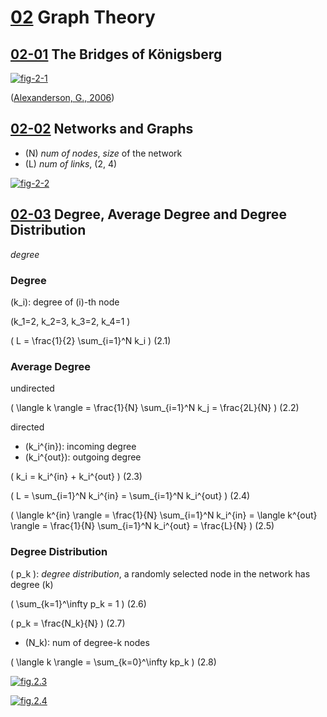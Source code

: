 <!--
Filename: 	note.md
Project: 	/Users/shume/Developer/NetworkScience/c02
Author: 	shumez <https://github.com/shumez>
Created: 	2019-02-13 17:10:6
Modified: 	2019-02-13 17:10:18
-----
Copyright (c) 2019 shumez
-->

# [02] Graph Theory

## [02-01] The Bridges of Königsberg

[![fig-2-1][fig-2-1]][fig-2-1]

([Alexanderson, G., 2006])



## [02-02] Networks and Graphs

- \(N\) *num of nodes*, *size* of the network
- \(L\) *num of links*, (2, 4)

[![fig-2-2][fig-2-2]][fig-2-2]

<!-- <iframe src="http://networksciencebook.com/images/ch-02/video-2-1.m4v"> -->

## [02-03] Degree, Average Degree and Degree Distribution

*degree*

### Degree

\(k_i\): degree of \(i\)-th node 

\(k_1=2, k_2=3, k_3=2, k_4=1 \)

\( L = \frac{1}{2} \sum_{i=1}^N k_i \) (2.1)


### Average Degree

undirected

\( \langle k \rangle = \frac{1}{N} \sum_{i=1}^N k_j = \frac{2L}{N} \) (2.2)

directed

- \(k_i^{in}\): incoming degree
- \(k_i^{out}\): outgoing degree

\( k_i = k_i^{in} + k_i^{out} \) (2.3)


\( L = \sum_{i=1}^N k_i^{in} = \sum_{i=1}^N k_i^{out} \) (2.4)


\( \langle k^{in} \rangle = \frac{1}{N} \sum_{i=1}^N k_i^{in} = \langle k^{out} \rangle = \frac{1}{N} \sum_{i=1}^N k_i^{out} = \frac{L}{N} \) (2.5)


### Degree Distribution

\( p_k \): *degree distribution*, a randomly selected node in the network has degree \(k\)

\( \sum_{k=1}^\infty p_k = 1 \) (2.6)

\( p_k = \frac{N_k}{N} \) (2.7)

- \(N_k\): num of degree-k nodes

\( \langle k \rangle = \sum_{k=0}^\infty kp_k \) (2.8)


[![fig.2.3][fig-2-3]][fig-2-3]


[![fig.2.4][fig-2-4]][fig-2-4]







[Network Science]: http://networksciencebook.com/ "Albert-László Barabási, Network Science"

[02]: http://networksciencebook.com/chapter/2 "Graph Theory"

[02-01]: http://networksciencebook.com/chapter/2#bridges "The Bridges of Königsberg"

[fig-2-1]: http://networksciencebook.com/images/ch-02/figure-2-1.jpg "The Bridges of Königsberg"

[Alexanderson, G., 2006]: https://www.ams.org/journals/bull/2006-43-04/S0273-0979-06-01130-X/S0273-0979-06-01130-X.pdf "Alexanderson, G., 2006. About the cover: Euler and Königsberg’s Bridges: A historical view. Bulletin of the american mathematical society, 43(4), pp.567-573."


[02-02]: http://networksciencebook.com/chapter/2#networks-graphs "Networks and Graphs"

[fig-2-2]: http://networksciencebook.com/images/ch-02/figure-2-2.jpg "Different Networks, Same Graph"

[02-03]: http://networksciencebook.com/chapter/2#degree "Degree, Average Degree and Degree Distribution"

[fig-2-3]: http://networksciencebook.com/images/ch-02/figure-2-3.jpg "Degree Distribution"

[fig-2-4]: http://networksciencebook.com/images/ch-02/figure-2-4.jpg "Degree Distribution of a Real Network "